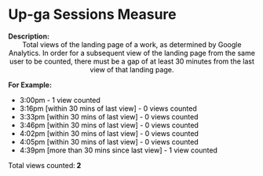 <style>
@media (min-width: 980px) {
    .md-nav, .md-sidebar {
      display: none!important;
    }
}
</style>

# Up-ga Sessions Measure

<div id="value-display"></div>
<strong>Description:</strong>
<div class="tile-1" style="text-align:center; color:black">
Total views of the landing page of a work, as determined by Google Analytics. In order for a subsequent view of the landing page from the same user to be counted, there must be a gap of at least 30 minutes from the last view of that landing page.
</div>

<strong>

For Example:
</strong>

<div style="color:black">
    <ul>
        <li>3:00pm - 1 view counted</li>
        <li>3:16pm [within 30 mins of last view] - 0 views counted</li>
        <li>3:33pm [within 30 mins of last view] - 0 views counted</li>
        <li>3:46pm [within 30 mins of last view] - 0 views counted</li>
        <li>4:02pm [within 30 mins of last view] - 0 views counted</li>
        <li>4:05pm [within 30 mins of last view] - 0 views counted</li>
        <li>4:39pm [more than 30 mins since last view] - 1 view counted</li>
    </ul>
    <p>Total views counted:<strong> 2</strong></p>
</div>


<script>
document.getElementById('value-display').innerHTML = `
  <h2><strong>up-ga/sessions/v1</strong></h2></br>
  <strong>Source <span class="tooltip"><i class="fa-solid fa-circle-info"></i> <span class="tooltiptext">Not all platforms use the same parameters to measure the same thing, so it is important to differentiate the platform we are collecting data from.</span></span> :</strong> Ubiquity Press </br>
  <strong>Type <span class="tooltip"><i class="fa-solid fa-circle-info"></i> <span class="tooltiptext">Not all measures represent the same event, some platforms report the number of people who accessed a publication (e.g. users, session), others the number of times a resource was seen (e.g. views). For clarity, each of the measures described here will include its type.</span></span> :</strong> references</br>
  <strong>Version <span class="tooltip"><i class="fa-solid fa-circle-info"></i> <span class="tooltiptext">Data providers and/or collectors may want to modify their definition of e.g. a view or a session. In order to ensure changes in these definitions are differentiated, we use versioning.</span></span> :</strong> 1
`;
</script>

